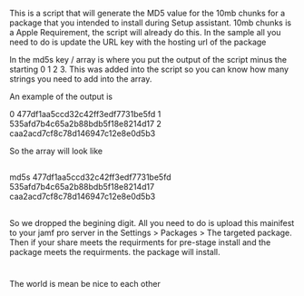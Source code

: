 This is a script that will generate the MD5 value for the 10mb chunks for a package that you intended to install during Setup assistant.
10mb chunks is a Apple Requirement, the script will already do this. In the sample all you need to do is update the URL key with the hosting url of the package

In the md5s key / array is where you put the output of the script minus the starting 0 1 2 3. This was added into the script so you can know how many strings you need to add into the array.

An example of the output is

0 477df1aa5ccd32c42ff3edf7731be5fd
1 535afd7b4c65a2b88bdb5f18e8214d17
2 caa2acd7cf8c78d146947c12e8e0d5b3

So the array will look like
##
<key>md5s</key>
<array>
<string>477df1aa5ccd32c42ff3edf7731be5fd</string>
<string>535afd7b4c65a2b88bdb5f18e8214d17</string>
<string>caa2acd7cf8c78d146947c12e8e0d5b3</string>
</array>
##

So we dropped the begining digit. All you need to do is upload this mainifest to your jamf pro server in the Settings > Packages > The targeted package. Then if your share meets the requirments for pre-stage install and the package meets the requirments. the package will install. 


#
The world is mean be nice to each other
